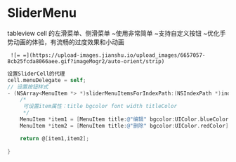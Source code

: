 # SliderMenu 

tableview cell 的左滑菜单、侧滑菜单
~使用非常简单
~支持自定义按钮
~优化手势动画的体验，有流畅的过度效果和小动画


     ![= =](https://upload-images.jianshu.io/upload_images/6657057-8cb25fcda8066aee.gif?imageMogr2/auto-orient/strip)



```objective-C
设置SliderCell的代理
cell.menuDelegate = self;
// 设置按钮样式
- (NSArray<MenuItem *> *)sliderMenuItemsForIndexPath:(NSIndexPath *)indexPath{
    /*
     可设置item属性：title bgcolor font width titleColor
     */
    MenuItem *item1 = [MenuItem title:@"编辑" bgcolor:UIColor.blueColor];
    MenuItem *item2 = [MenuItem title:@"删除" bgcolor:UIColor.redColor];

    return @[item1,item2];
    
}

```
